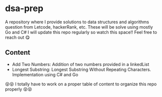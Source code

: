 # dsa-prep
A repository where I provide solutions to data structures and algorithms question from Letcode, hackerRank, etc. These will be solve using mostly Go and C#
I will update this repo regularly so watch this space!!
Feel free to reach out 😋

## Content
- Add Two Numbers: Addition of two numbers provided in a linkedList
- Longest Substring: Longest Substring Without Repeating Characters. Implementation using C# and Go








😝😝 I totally have to work on a proper table of content to organize this repo properly 😝😝
